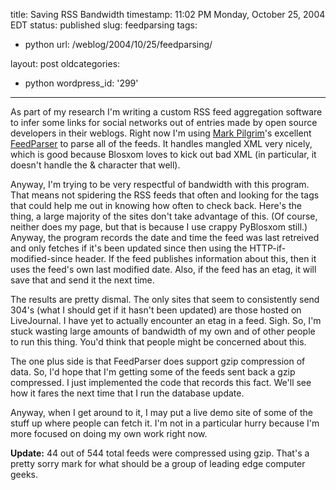 title: Saving RSS Bandwidth
timestamp: 11:02 PM Monday, October 25, 2004 EDT
status: published
slug: feedparsing
tags:
- python
url: /weblog/2004/10/25/feedparsing/

layout: post
oldcategories:
- python
wordpress_id: '299'

---

As part of my research I'm writing a custom RSS feed aggregation software to infer some links for social networks out of entries made by open source developers in their weblogs.  Right now I'm using [Mark Pilgrim](http://diveintomark.org/)'s excellent [FeedParser](http://feedparser.org/) to parse all of the feeds. It handles mangled XML very nicely, which is good because Blosxom loves to kick out bad XML (in particular, it doesn't handle the & character that well).

Anyway, I'm trying to be very respectful of bandwidth with this program.  That means not spidering the RSS feeds that often and looking for the tags that could help me out in knowing how often to check back.  Here's the thing, a large majority of the sites don't take advantage of this.  (Of course, neither does my page, but that is because I use crappy PyBlosxom still.)  Anyway, the program records the date and time the feed was last retreived and only fetches if it's been updated since then using the HTTP-if-modified-since header.  If the feed publishes information about this, then it uses the feed's own last modified date.  Also, if the feed has an etag, it will save that and send it the next time.

The results are pretty dismal.   The only sites that seem to consistently send 304's (what I should get if it hasn't been updated) are those hosted on LiveJournal.  I have yet to actually encounter an etag in a feed.  Sigh.  So, I'm stuck wasting large amounts of bandwidth of my own and of other people to run this thing.  You'd think that people might be concerned about this.

The one plus side is that FeedParser does support gzip compression of data.  So, I'd hope that I'm getting some of the feeds sent back a gzip compressed.  I just implemented the code that records this fact.  We'll see how it fares the next time that I run the database update.

Anyway, when I get around to it, I may put a live demo site of some of the stuff up where people can fetch it.  I'm not in a particular hurry because I'm more focused on doing my own work right now.

**Update:** 44 out of 544 total feeds were compressed using gzip.  That's a pretty sorry mark for what should be a group of leading edge computer geeks.
